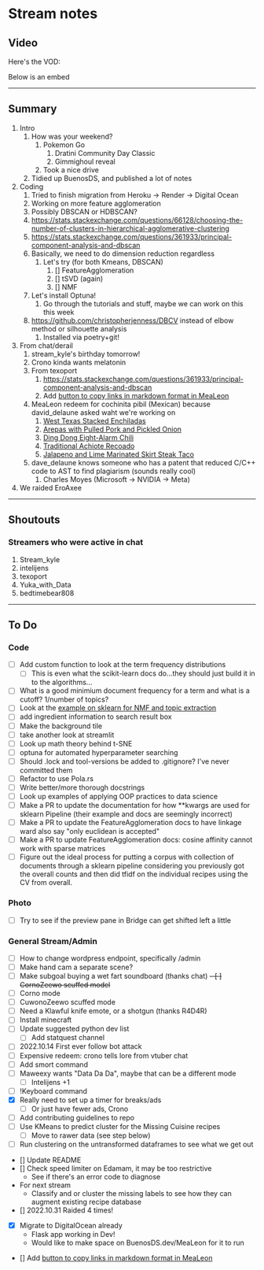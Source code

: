 # Stream notes

## Video

Here's the VOD:

Below is an embed

---

## Summary

1. Intro
   1. How was your weekend?
      1. Pokemon Go
         1. Dratini Community Day Classic
         2. Gimmighoul reveal
      2. Took a nice drive
   2. Tidied up BuenosDS, and published a lot of notes
2. Coding
   1. Tried to finish migration from Heroku -> Render -> Digital Ocean
   2. Working on more feature agglomeration
   3. Possibly DBSCAN or HDBSCAN?
   4. https://stats.stackexchange.com/questions/66128/choosing-the-number-of-clusters-in-hierarchical-agglomerative-clustering
   5. https://stats.stackexchange.com/questions/361933/principal-component-analysis-and-dbscan
   6. Basically, we need to do dimension reduction regardless
      1. Let's try (for both Kmeans, DBSCAN)
         1. [] FeatureAgglomeration
         2. [] tSVD (again)
         3. [] NMF
   7. Let's install Optuna!
      1. Go through the tutorials and stuff, maybe we can work on this this week
   8. https://github.com/christopherjenness/DBCV instead of elbow method or silhouette analysis
      1. Installed via poetry+git!
3. From chat/derail
   1. stream_kyle's birthday tomorrow!
   2. Crono kinda wants melatonin
   3. From texoport
      1. https://stats.stackexchange.com/questions/361933/principal-component-analysis-and-dbscan
      2. Add [button to copy links in markdown format in MeaLeon](https://www.w3schools.com/howto/howto_js_copy_clipboard.asp)
   4. MeaLeon redeem for cochinita pibil (Mexican) because david_delaune asked waht we're working on
      1. [West Texas Stacked Enchiladas](https://www.epicurious.com/recipes/food/views/west-texas-stacked-enchiladas-367410)
      2. [Arepas with Pulled Pork and Pickled Onion](https://www.epicurious.com/recipes/food/views/arepas-with-pulled-pork-and-pickled-onion-108149)
      3. [Ding Dong Eight-Alarm Chili](https://www.epicurious.com/recipes/food/views/ding-dong-eight-alarm-chili-108488)
      4. [Traditional Achiote Recoado](https://www.epicurious.com/recipes/food/views/traditional-achiote-recado-15385)
      5. [Jalapeno and Lime Marinated Skirt Steak Taco](https://www.epicurious.com/recipes/food/views/jalapeno-and-lime-marinated-skirt-steak-tacos)
   5. dave_delaune knows someone who has a patent that reduced C/C++ code to AST to find plagiarism (sounds really cool)
      1. Charles Moyes (Microsoft -> NVIDIA -> Meta)
4. We raided EroAxee

---

## Shoutouts

### Streamers who were active in chat

1. Stream_kyle
2. intelijens
3. texoport
4. Yuka_with_Data
5. bedtimebear808

---

## To Do

### Code

- [ ] Add custom function to look at the term frequency distributions
  - [ ] This is even what the scikit-learn docs do...they should just build it in to the algorithms...
- [ ] What is a good minimium document frequency for a term and what is a cutoff? 1/number of topics?
- [ ] Look at the [example on sklearn for NMF and topic extraction](https://scikit-learn.org/stable/auto_examples/applications/plot_topics_extraction_with_nmf_lda.html#sphx-glr-auto-examples-applications-plot-topics-extraction-with-nmf-lda-py)
- [ ] add ingredient information to search result box
- [ ] Make the background tile
- [ ] take another look at streamlit
- [ ] Look up math theory behind t-SNE
- [ ] optuna for automated hyperparameter searching
- [ ] Should .lock and tool-versions be added to .gitignore? I've never committed them
- [ ] Refactor to use Pola.rs
- [ ] Write better/more thorough docstrings
- [ ] Look up examples of applying OOP practices to data science
- [ ] Make a PR to update the documentation for how **kwargs are used for sklearn Pipeline (their example and docs are seemingly incorrect)
- [ ] Make a PR to update the FeatureAgglomeration docs to have linkage ward also say "only euclidean is accepted"
- [ ] Make a PR to update FeatureAgglomeration docs: cosine affinity cannot work with sparse matrices
- [ ] Figure out the ideal process for putting a corpus with collection of documents through a sklearn pipeline considering you previously got the overall counts and then did tfidf on the individual recipes using the CV from overall.

### Photo

- [ ] Try to see if the preview pane in Bridge can get shifted left a little

### General Stream/Admin

- [ ] How to change wordpress endpoint, specifically /admin
- [ ] Make hand cam a separate scene?
- [ ] Make subgoal buying a wet fart soundboard (thanks chat)
~~- [ ] CornoZeewo scuffed model~~
- [ ] Corno mode
- [ ] CuwonoZeewo scuffed mode
- [ ] Need a Klawful knife emote, or a shotgun (thanks R4D4R)
- [ ] Install minecraft
- [ ] Update suggested python dev list
  - [ ] Add statquest channel
- [ ] 2022.10.14 First ever follow bot attack
- [ ] Expensive redeem: crono tells lore from vtuber chat
- [ ] Add smort command
- [ ] Maweexy wants "Data Da Da", maybe that can be a different mode
  - [ ] Intelijens +1
- [ ] !Keyboard command
- [X] Really need to set up a timer for breaks/ads
  - [ ] Or just have fewer ads, Crono
- [ ] Add contributing guidelines to repo
- [ ] Use KMeans to predict cluster for the Missing Cuisine recipes
  - [ ] Move to rawer data (see step below)
- [ ] Run clustering on the untransformed dataframes to see what we get out
- [] Update README
- [] Check speed limiter on Edamam, it may be too restrictive
  - See if there's an error code to diagnose
- For next stream
  - Classify and or cluster the missing labels to see how they can augment existing recipe database
- [] 2022.10.31 Raided 4 times!
- [X] Migrate to DigitalOcean already
  - Flask app working in Dev!
  - Would like to make space on BuenosDS.dev/MeaLeon for it to run
- [] Add [button to copy links in markdown format in MeaLeon](https://www.w3schools.com/howto/howto_js_copy_clipboard.asp)
